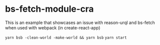 # bs-fetch-module-cra

This is an example that showcases an issue with reason-urql and bs-fetch
when used with webpack (in create-react-app)

`yarn bsb -clean-world -make-world && yarn bsb`
`yarn start`
